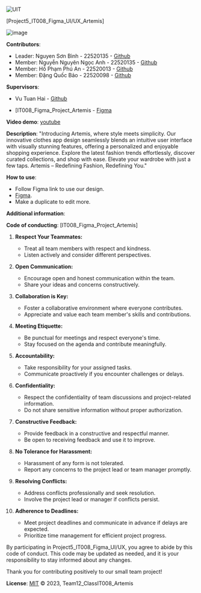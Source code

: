 ![UIT](https://img.shields.io/badge/from-UIT%20VNUHCM-blue?style=for-the-badge&link=https%3A%2F%2Fwww.uit.edu.vn%2F)

[Project5_IT008_Figma_UI/UX_Artemis]

![image](https://github.com/BinhNguyen215/IT008/assets/127644891/20577098-f12b-49ba-b37b-48a9b3ca9539)


**Contributors**:

- Leader: Nguyen Sơn Bình - 22520135 - [Github](https://github.com/BinhNguyen215)
- Member: Nguyễn Nguyên Ngọc Anh - 22520135 - [Github](https://github.com/AndreNguyen03)
- Member: Hồ Phạm Phú An - 22520013 - [Github](https://github.com/FhuAnn)
- Member: Đặng Quốc Bảo - 22520098 - [Github](https://github.com/bdquoc)

**Supervisors**:
- Vu Tuan Hai - [Github](https://github.com/vutuanhai237/)

- [IT008_Figma_Project_Artemis - [Figma](https://www.figma.com/file/XQfo0uuY3MfSRwvptVtpkh/IT008_Figma_Project?type=design&node-id=417%3A615&mode=design&t=6cZ3cXuSaKOZidlK-1)

**Video demo**: [youtube](https://youtu.be/Tzt6XjcL_qI?si=BN_KMxUNCyZLC6_Q)

**Description**: "Introducing Artemis, where style meets simplicity. Our innovative clothes app design seamlessly blends an intuitive user interface with visually stunning features, offering a personalized and enjoyable shopping experience. Explore the latest fashion trends effortlessly, discover curated collections, and shop with ease. Elevate your wardrobe with just a few taps. Artemis – Redefining Fashion, Redefining You."

**How to use**: 
- Follow Figma link to use our design. 
- [Figma](https://www.figma.com/file/XQfo0uuY3MfSRwvptVtpkh/IT008_Figma_Project?type=design&node-id=417%3A615&mode=design&t=6cZ3cXuSaKOZidlK-1).
- Make a duplicate to edit more.


**Additional information**: 

**Code of conducting**:
[IT008_Figma_Project_Artemis]

1. **Respect Your Teammates:**
   - Treat all team members with respect and kindness.
   - Listen actively and consider different perspectives.

2. **Open Communication:**
   - Encourage open and honest communication within the team.
   - Share your ideas and concerns constructively.

3. **Collaboration is Key:**
   - Foster a collaborative environment where everyone contributes.
   - Appreciate and value each team member's skills and contributions.

4. **Meeting Etiquette:**
   - Be punctual for meetings and respect everyone's time.
   - Stay focused on the agenda and contribute meaningfully.

5. **Accountability:**
   - Take responsibility for your assigned tasks.
   - Communicate proactively if you encounter challenges or delays.

6. **Confidentiality:**
   - Respect the confidentiality of team discussions and project-related information.
   - Do not share sensitive information without proper authorization.

7. **Constructive Feedback:**
   - Provide feedback in a constructive and respectful manner.
   - Be open to receiving feedback and use it to improve.

8. **No Tolerance for Harassment:**
   - Harassment of any form is not tolerated.
   - Report any concerns to the project lead or team manager promptly.

9. **Resolving Conflicts:**
   - Address conflicts professionally and seek resolution.
   - Involve the project lead or manager if conflicts persist.

10. **Adherence to Deadlines:**
    - Meet project deadlines and communicate in advance if delays are expected.
    - Prioritize time management for efficient project progress.

By participating in Project5_IT008_Figma_UI/UX, you agree to abide by this code of conduct. This code may be updated as needed, and it is your responsibility to stay informed about any changes.

Thank you for contributing positively to our small team project!

**License**: 
[MIT](LICENSE) © 2023, Team12_ClassIT008_Artemis
